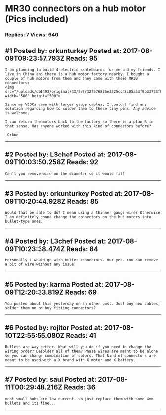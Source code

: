 # MR30 connectors on a hub motor (Pics included)

### Replies: 7 Views: 640

## \#1 Posted by: orkunturkey Posted at: 2017-08-09T09:23:57.793Z Reads: 95

```
I am planning to build 4 electric skateboards for me and my friends. I live in China and there is a hub motor factory nearby. I bought a couple of hub motors from them and they came with these MR30 connectors: 
<img src="/uploads/db1493/original/3X/3/2/32f576825e3325cc48c05a53f9b33723f86c8aad.jpg" width="500" height="500">

Since my VESCs came with larger gauge cables, I couldnt find any solution regarding how to solder them to these tiny pins. Any advice is welcome.

I can return the motors back to the factory so there is a plan B in that sense. Has anyone worked with this kind of connectors before?

-Orkun
```

---
## \#2 Posted by: L3chef Posted at: 2017-08-09T10:03:50.258Z Reads: 92

```
Can't you remove wire on the diameter so it would fit?
```

---
## \#3 Posted by: orkunturkey Posted at: 2017-08-09T10:20:44.928Z Reads: 85

```
Would that be safe to do? I mean using a thinner gauge wire? Otherwise I am definitely gonna change the connectors on the hub motors into bullet-type ones.
```

---
## \#4 Posted by: L3chef Posted at: 2017-08-09T10:23:38.474Z Reads: 84

```
Personally I would go with bullet connectors. But yes. You can remove a bit of wire without any issue.
```

---
## \#5 Posted by: karma Posted at: 2017-08-09T12:20:33.819Z Reads: 69

```
You posted about this yesterday on an other post. Just buy new cables, solder them on or buy fitting connectors?
```

---
## \#6 Posted by: rojitor Posted at: 2017-08-10T22:55:55.080Z Reads: 41

```
Bullets are way better. What will you do if you need to change the wiring order? Desolder all of them? Phase wires are meant to be alone so you can change combination of colors. That kind of connectors are meant to be used with a X brand with X motor and X battery.
```

---
## \#7 Posted by: saul Posted at: 2017-08-11T00:29:48.216Z Reads: 36

```
most small hubs are low current. so just replace them with some 4mm bullets and its fine...
```

---
